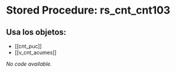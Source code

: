 # Stored Procedure: rs_cnt_cnt103

## Usa los objetos:
- [[cnt_puc]]
- [[v_cnt_acumes]]

*No code available.*
